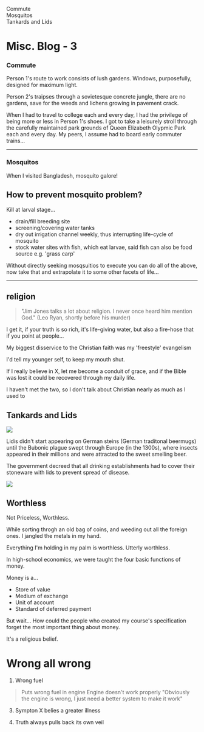 <div id=toc>

- [Commute](#commute)
- [Mosquitos](#mosquitos)
- [Tankards and Lids](#tankards-and-lids)

</div>

# Misc. Blog - 3


### <a name=commute>Commute</a>

Person 1's route to work consists of lush gardens. Windows, purposefully, designed for maximum light. 

Person 2's traipses through  a sovietesque concrete jungle, there are no gardens, save for the weeds and lichens growing in pavement crack.

When I had to travel to college each and every day, I had the privilege of being more or less in Person 1's shoes. I got to take a leisurely stroll through the carefully maintained park grounds of Queen Elizabeth Olypmic Park each and every day. My peers, I assume had to board early commuter trains...

<hr>

### <a name=mosquitos>Mosquitos</a>

When I visited Bangladesh, mosquito galore!

## How to prevent mosquito problem?

Kill at larval stage...

- drain/fill breeding site
- screening/covering water tanks
- dry out irrigation channel weekly, thus interrupting life-cycle of mosquito
- stock water sites with fish, which eat larvae, said fish can also be food source e.g. 'grass carp'

Without directly seeking mosqsuitios to execute you can do all of the above, now take that and extrapolate it to some other facets of life...

<hr>

## religion

> "Jim Jones talks a lot about religion.  I never once heard him mention God."
(Leo Ryan, shortly before his murder)

I get it, if your truth is so rich, it's life-giving water, but also a fire-hose that if you point at people...

My biggest disservice to the Christian faith was my 'freestyle' evangelism

I'd tell my younger self, to keep my mouth shut.

If I really believe in X, let me become a conduit of grace, and if the Bible was lost it could be recovered through my daily life.

I haven't met the two, so I don't talk about Christian nearly as much as I used to

## <a name=tankards-and-lids>Tankards and Lids</a>

<img src=/pub/pix/tankard-with-lid2.avif>

Lidis  didn't start appearing on German steins (German traditonal beermugs) until the Bubonic plague swept through Europe (in the 1300s), where insects appeared in their millions and were attracted to the sweet smelling beer. 

The government decreed that all drinking establishments had to cover their stoneware with lids to prevent spread of disease.

<img src=/pub/pix/tankard-with-lid1.avif>

## Worthless

Not Priceless, Worthless. 

While sorting throgh an old bag of coins, and weeding out all the foreign ones. I jangled the metals in my hand.

Everything I'm holding in my palm is worthless. Utterly worthless.

In high-school economics, we were taught the four basic functions of money.

Money is a...

- Store of value
- Medium of exchange
- Unit of account
- Standard  of deferred payment

But wait... How could the people who created my course's specification forget the most important thing about money.

It's a religious belief.

# Wrong all wrong

1. Wrong fuel

> Puts wrong fuel in engine
> Engine doesn't work properly
> "Obviously the engine is wrong, I just need a better system to make it work"



3. Sympton X belies a greater illness

4. Truth always pulls back its own veil
